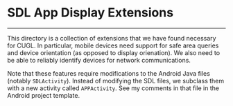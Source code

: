 # SDL App Display Extensions
---
This directory is a collection of extensions that we have found necessary for CUGL.  In particular, mobile devices need support for safe area queries and device orientation (as opposed to display orienation).  We also need to be able to reliably identify devices for network communications.

Note that these features require modifications to the Android Java files (notably `SDLActivity`). Instead of modifying the SDL files, we subclass them with a new activity called `APPActivity`.  See my comments in that file in the Android project template.